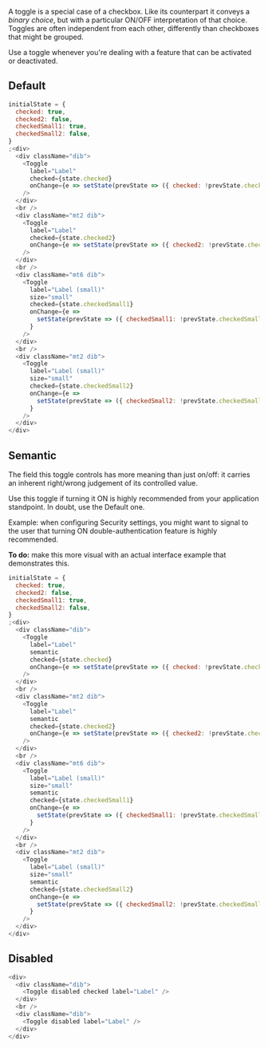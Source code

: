 A toggle is a special case of a checkbox. Like its counterpart it conveys a _binary choice_, but with a particular ON/OFF interpretation of that choice. Toggles are often independent from each other, differently than checkboxes that might be grouped.

Use a toggle whenever you're dealing with a feature that can be activated or deactivated.

## Default

```js
initialState = {
  checked: true,
  checked2: false,
  checkedSmall1: true,
  checkedSmall2: false,
}
;<div>
  <div className="dib">
    <Toggle
      label="Label"
      checked={state.checked}
      onChange={e => setState(prevState => ({ checked: !prevState.checked }))}
    />
  </div>
  <br />
  <div className="mt2 dib">
    <Toggle
      label="Label"
      checked={state.checked2}
      onChange={e => setState(prevState => ({ checked2: !prevState.checked2 }))}
    />
  </div>
  <br />
  <div className="mt6 dib">
    <Toggle
      label="Label (small)"
      size="small"
      checked={state.checkedSmall1}
      onChange={e =>
        setState(prevState => ({ checkedSmall1: !prevState.checkedSmall1 }))
      }
    />
  </div>
  <br />
  <div className="mt2 dib">
    <Toggle
      label="Label (small)"
      size="small"
      checked={state.checkedSmall2}
      onChange={e =>
        setState(prevState => ({ checkedSmall2: !prevState.checkedSmall2 }))
      }
    />
  </div>
</div>
```

## Semantic

The field this toggle controls has more meaning than just on/off: it carries an inherent right/wrong judgement of its controlled value.

Use this toggle if turning it ON is highly recommended from your application standpoint. In doubt, use the Default one.

Example: when configuring Security settings, you might want to signal to the user that turning ON double-authentication feature is highly recommended.

**To do:** make this more visual with an actual interface example that demonstrates this.

```js
initialState = {
  checked: true,
  checked2: false,
  checkedSmall1: true,
  checkedSmall2: false,
}
;<div>
  <div className="dib">
    <Toggle
      label="Label"
      semantic
      checked={state.checked}
      onChange={e => setState(prevState => ({ checked: !prevState.checked }))}
    />
  </div>
  <br />
  <div className="mt2 dib">
    <Toggle
      label="Label"
      semantic
      checked={state.checked2}
      onChange={e => setState(prevState => ({ checked2: !prevState.checked2 }))}
    />
  </div>
  <br />
  <div className="mt6 dib">
    <Toggle
      label="Label (small)"
      size="small"
      semantic
      checked={state.checkedSmall1}
      onChange={e =>
        setState(prevState => ({ checkedSmall1: !prevState.checkedSmall1 }))
      }
    />
  </div>
  <br />
  <div className="mt2 dib">
    <Toggle
      label="Label (small)"
      size="small"
      semantic
      checked={state.checkedSmall2}
      onChange={e =>
        setState(prevState => ({ checkedSmall2: !prevState.checkedSmall2 }))
      }
    />
  </div>
</div>
```

## Disabled

```js
<div>
  <div className="dib">
    <Toggle disabled checked label="Label" />
  </div>
  <br />
  <div className="dib">
    <Toggle disabled label="Label" />
  </div>
</div>
```
